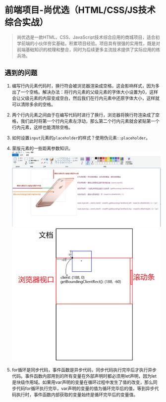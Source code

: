 # 前端项目-尚优选（HTML/CSS/JS技术综合实战）

> 尚优选是一款HTML、CSS、JavaScript技术综合应用的商城项目，适合初学前端的小伙伴夯实基础，积累项目经验。项目具有很强的实用性，既是对前端基础知识的梳理和整合，同时为后续更多主流技术提供了实际应用的练兵场。

## 遇到的问题

1. 编写行内元素代码时，换行符会被浏览器渲染成空格，这会影响样式，因为多出了一个空格。解决办法：将行内元素的父级元素的字体大小设置为0，这样会让父级元素的内容变成空白，然后我们在行内元素中还原字体大小，这样就可以清除多余的空格。

2. 两个行内元素之间由于在编写代码时进行了换行，浏览器将换行符渲染成了空格，我们此时将第一个行内元素左浮动，那么第二个行内元素就会紧贴第一个行内元素，这样也能清除空格。

3. 如何设置`input`元素的`placeholder`的样式？使用伪元素`::placeholder`。

4. 蒙版元素的一些距离参数知识。
![蒙版元素移动的距离](笔记/素材/蒙版元素移动的距离.png)
![鼠标坐标和元素距离](笔记/素材/鼠标坐标和元素距离.png)

5. for循环是同步代码，事件函数是异步代码，同步代码执行完毕后才执行异步代码。事件函数内部用到的所有变量在外部声明时都必须用let声明，因为let是块级作用域。如果用var声明的变量在循环过程中发生了值的改变，那么同步代码for循环执行完毕，var声明的变量的值为循环完毕后的值，等到异步代码执行时，事件函数内部获取的变量始终是循环完毕后的变量值。
